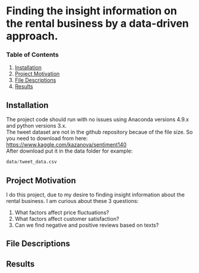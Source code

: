# Finding the insight information on the rental business by a data-driven approach.
### Table of Contents 
1. [Installation](#Installation)
2. [Project Motivation](#Project-Motivation)
3. [File Descriptions](#File-Descriptions)
4. [Results](#Results)

## Installation
The project code should run with no issues using Anaconda versions 4.9.x and python versions 3.x. </br>
The tweet dataset are not in the github repository becaue of the file size. So you need to download from here:
https://www.kaggle.com/kazanova/sentiment140 </br>
After download put it in the data folder for example: </br>
```python
data/tweet_data.csv
```
## Project Motivation
I do this project, due to my desire to finding insight information about the rental business. I am curious about these 3 questions:
1. What factors affect price fluctuations?
2. What factors affect customer satisfaction?
3. Can we find negative and positive reviews based on texts?
## File Descriptions

## Results
